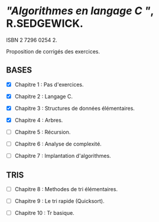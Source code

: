 # _"Algorithmes en langage C "_, R.SEDGEWICK. 

ISBN 2 7296 0254 2.

Proposition de corrigés des exercices.

## BASES

- [x] Chapitre 1 : Pas d'exercices.

- [x] Chapitre 2 : Langage C.

- [x] Chapitre 3 : Structures de données élémentaires.

- [x] Chapitre 4 : Arbres.

- [ ] Chapitre 5 : Récursion.

- [ ] Chapitre 6 : Analyse de complexité.

- [ ] Chapitre 7 : Implantation d'algorithmes.

## TRIS

- [ ] Chapitre 8 : Methodes de tri élémentaires.

- [ ] Chapitre 9 : Le tri rapide (Quicksort).

- [ ] Chapitre 10 : Tr basique.



